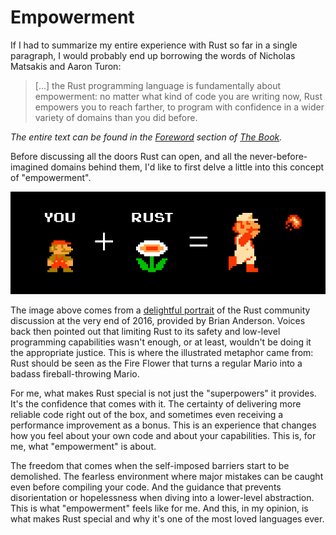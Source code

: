 # Empowerment

If I had to summarize my entire experience with Rust so far in a single paragraph,
I would probably end up borrowing the words of Nicholas Matsakis and Aaron Turon:

> [...] the Rust programming language is fundamentally about empowerment: no matter what
kind of code you are writing now, Rust empowers you to reach farther, to program
with confidence in a wider variety of domains than you did before.

*The entire text can be found in the [Foreword](https://doc.rust-lang.org/book/foreword.html) section
of [The Book](https://doc.rust-lang.org/book/).*

Before discussing all the doors Rust can open,
and all the never-before-imagined domains behind them,
I'd like to first delve a little into this concept of "empowerment".

![rust-fire-mario-equation](images/rust-fire-mario-equation.png)

The image above comes from a [delightful portrait](https://brson.github.io/fireflowers/)
of the Rust community discussion at the very end of 2016, provided by Brian Anderson.
Voices back then pointed out that limiting Rust to its safety and low-level programming
capabilities wasn't enough, or at least, wouldn't be doing it the appropriate justice.
This is where the illustrated metaphor came from:
Rust should be seen as the Fire Flower that turns a regular Mario
into a badass fireball-throwing Mario.

For me, what makes Rust special is not just the "superpowers" it provides. It's
the confidence that comes with it. The certainty of delivering more reliable
code right out of the box, and sometimes even receiving a performance improvement as a
bonus. This is an experience that changes how you feel about your own code and 
about your capabilities. This is, for me, what "empowerment" is about.

The freedom that comes when the self-imposed barriers start to be demolished.
The fearless environment where major mistakes can be
caught even before compiling your code. And the guidance that prevents
disorientation or hopelessness when diving into a lower-level abstraction. This
is what "empowerment" feels like for me. And this, in my opinion, is what makes
Rust special and why it's one of the most loved languages ever.
